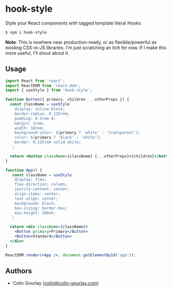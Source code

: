 # hook-style

Style your React components with tagged template literal Hooks

```sh
$ npm i hook-style
```

**Note**: This is nowhere near production-ready, or as flexible/powerful as existing CSS-in-JS libraries. I'm just scratching an itch for now. If I make this more useful, I'll shout about it.

## Usage

```jsx
import React from 'react';
import ReactDOM from 'react-dom';
import { useStyle } from 'hook-style';

function Button({ primary, children ...otherProps }) {
  const className = useStyle`
    display: inline-block;
    border-radius: 0.125rem;
    padding: 0.5rem 0;
    margin: 1rem;
    width: 10rem;
    background-color: ${primary ? 'white' : 'transparent'};
    color: ${primary ? 'black' : 'white'};
    border: 0.125rem solid white;
  `;

  return <button className={className} {...otherProps}>{children}</button>;
}

function App() {
   const className = useStyle`
    display: flex;
    flex-direction: column;
    justify-content: center;
    align-items: center;
    text-align: center;
    background: black;
    box-sizing: border-box;
    min-height: 100vh;
  `;

  return <div className={className}>
    <Button primary>Primary</Button>
    <Button>Standard</Button>
  </div>
}

ReactDOM.render(<App />, document.getElementById('app'));
```

## Authors

- Colin Gourlay ([colin@colin-gourlay.com](mailto:colin@colin-gourlay.com))
